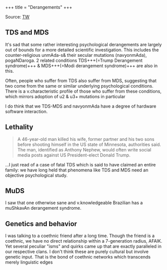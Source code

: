 +++
title = "Derangements"
+++

Source: [TW](https://twitter.com/blog_supplement/status/1767779038662132190)

## TDS and MDS
It's sad that some rather interesting psychological derangements are largely out of bounds for a more detailed scientific investigation. This includes the counter-religious unmAda-s& their secular mutations (navyonmAda), pogaNDaroga. 2 related conditions TDS+++(=Trump Derangement syndrome)+++ & MDS+++(=Modi derangement syndrome)+++ are also in this.

Often, people who suffer from TDS also suffer from MDS, suggesting that two come from the same or similar underlying psychological conditions. There is a v.characteristic profile of those who suffer from these conditions, which mirrors adoption of u2 & u3+ mutations in particular 

I do think that we TDS-MDS and navyonmAda have a degree of hardware software interaction.

## Lethality
> A 46-year-old man killed his wife, former partner and his two sons before shooting himself in the US state of Minnesota, authorities said. The man, identified as Anthony Nephew, would often write social media posts against US President-elect Donald Trump.

...I just read of a case of fatal TDS which is said to have claimed an entire family: we have long held that phenomena like TDS and MDS need an objective psychological study.

## MuDS
I saw that one otherwise sane and v.knowledgeable Brazilian has a muShkavAn derangement syndrome. 

## Genetics and behavior
I was talking to a coethnic friend after a long time. Though the friend is a coethnic, we have no direct relationship within a 7-generation radius, AFAIK. Yet several peculiar "isms" and quirks came up that are exactly paralleled in our respective clans. I don't think these are purely cultural but involve genetic input. That is the bond of coethnic networks which transcends merely linguistic edges